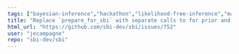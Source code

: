 ```yaml
---
tags: ["bayesian-inference","hackathon","likelihood-free-inference","machine-learning","parameter-estimation","pytorch","simulation-based-inference"]
title: "Replace `prepare_for_sbi` with separate calls to for prior and simulator in all tutorials"
html_url: "https://github.com/sbi-dev/sbi/issues/752"
user: "jecampagne"
repo: "sbi-dev/sbi"
---
```


